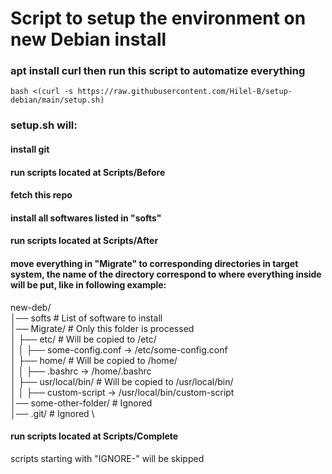 # Script to setup the environment on new Debian install

### apt install curl then run this script to automatize everything
```
bash <(curl -s https://raw.githubusercontent.com/Hilel-B/setup-debian/main/setup.sh)
```
### setup.sh will:
#### install git 
#### run scripts located at Scripts/Before 
#### fetch this repo 
#### install all softwares listed in "softs" 
#### run scripts located at Scripts/After 
#### move everything in "Migrate" to corresponding directories in target system, the name of the directory correspond to where everything inside will be put, like in following example: 

new-deb/ \
│── softs                # List of software to install \
│── Migrate/             # Only this folder is processed \
│   ├── etc/             # Will be copied to /etc/ \
│   │   ├── some-config.conf → /etc/some-config.conf \
│   ├── home/            # Will be copied to /home/ \
│   │   ├── .bashrc → /home/.bashrc \
│   ├── usr/local/bin/   # Will be copied to /usr/local/bin/ \
│   │   ├── custom-script → /usr/local/bin/custom-script \
│── some-other-folder/   # Ignored \
│── .git/                # Ignored \

#### run scripts located at Scripts/Complete 

scripts starting with "IGNORE-" will be skipped
